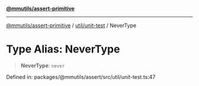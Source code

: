 [**@mmutils/assert-primitive**](../../../README.md)

***

[@mmutils/assert-primitive](../../../modules.md) / [util/unit-test](../README.md) / NeverType

# Type Alias: NeverType

> **NeverType**: `never`

Defined in: packages/@mmutils/assert/src/util/unit-test.ts:47
